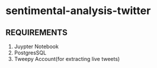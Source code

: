 # sentimental-analysis-twitter


## REQUIREMENTS

1. Juypter Notebook
2. PostgresSQL
3. Tweepy Account(for extracting live tweets)









